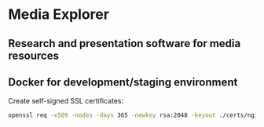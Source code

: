 Media Explorer
================

Research and presentation software for media resources
------------------------------------------------------



Docker for development/staging environment
------------------------------------------

Create self-signed SSL certificates:

```bash
openssl req -x509 -nodes -days 365 -newkey rsa:2048 -keyout ./certs/nginx.key -out ./certs/nginx.crt
```
